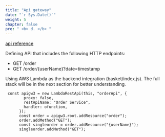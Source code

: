 ```yaml
---
title: "Api gateway"
date: "`r Sys.Date()`"
weight: 5
chapter: false
pre: " <b> d. </b> "
---
```


[api reference](https://docs.aws.amazon.com/cdk/api/v2/docs/aws-cdk-lib.aws_apigateway-readme.html)

Defining API that includes the following HTTP endpoints:

- GET /order
- GET /order/{userName}?date=timestamp

Using AWS Lambda as the backend integration (basket/index.js). The full stack will be in the next section for better understanding.

```
 const apigw3 = new LambdaRestApi(this, "orderApi", {
        proxy: false,
        restApiName: "Order Service",
        handler: ofunction,
      });
      const order = apigw3.root.addResource("order");
      order.addMethod("GET");
      const singleorder = order.addResource("{userName}");
      singleorder.addMethod("GET");
```
